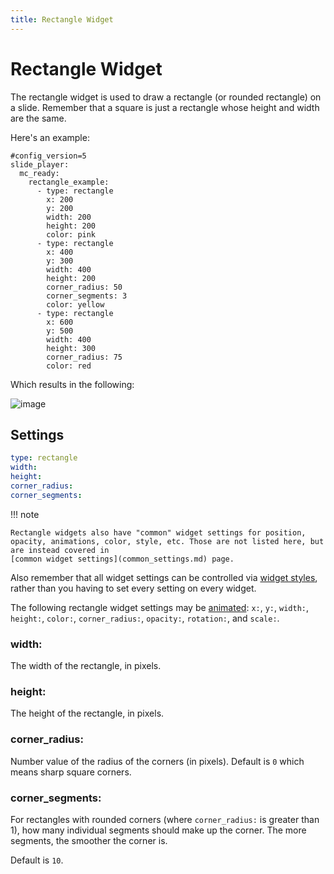 ```yaml
---
title: Rectangle Widget
---
```


# Rectangle Widget


The rectangle widget is used to draw a rectangle (or rounded rectangle)
on a slide. Remember that a square is just a rectangle whose height and
width are the same.

Here's an example:

``` mpf-mc-config
#config_version=5
slide_player:
  mc_ready:
    rectangle_example:
      - type: rectangle
        x: 200
        y: 200
        width: 200
        height: 200
        color: pink
      - type: rectangle
        x: 400
        y: 300
        width: 400
        height: 200
        corner_radius: 50
        corner_segments: 3
        color: yellow
      - type: rectangle
        x: 600
        y: 500
        width: 400
        height: 300
        corner_radius: 75
        color: red
```

Which results in the following:

![image](/displays/images/rectangle.png)

## Settings

``` yaml
type: rectangle
width:
height:
corner_radius:
corner_segments:
```

!!! note

    Rectangle widgets also have "common" widget settings for position,
    opacity, animations, color, style, etc. Those are not listed here, but
    are instead covered in
    [common widget settings](common_settings.md) page.

Also remember that all widget settings can be controlled via
[widget styles](styles.md), rather than you having to set every setting on every
widget.

The following rectangle widget settings may be
[animated](animation.md):
`x:`, `y:`, `width:`, `height:`, `color:`, `corner_radius:`, `opacity:`,
`rotation:`, and `scale:`.

### width:

The width of the rectangle, in pixels.

### height:

The height of the rectangle, in pixels.

### corner_radius:

Number value of the radius of the corners (in pixels). Default is `0`
which means sharp square corners.

### corner_segments:

For rectangles with rounded corners (where `corner_radius:` is greater
than 1), how many individual segments should make up the corner. The
more segments, the smoother the corner is.

Default is `10`.
